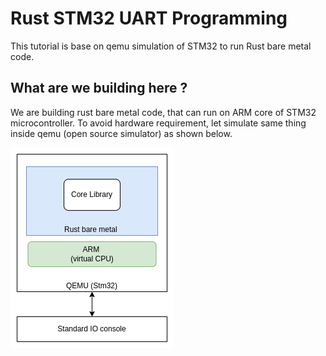 # Rust STM32 UART Programming

This tutorial is base on qemu simulation of STM32 to run Rust bare metal code.

## What are we building here ?

We are building rust bare metal code, that can run on ARM core of STM32 microcontroller.
To avoid hardware requirement, let simulate same thing inside qemu (open source simulator) as shown below.

![UART Poc](what_to_build.png)
